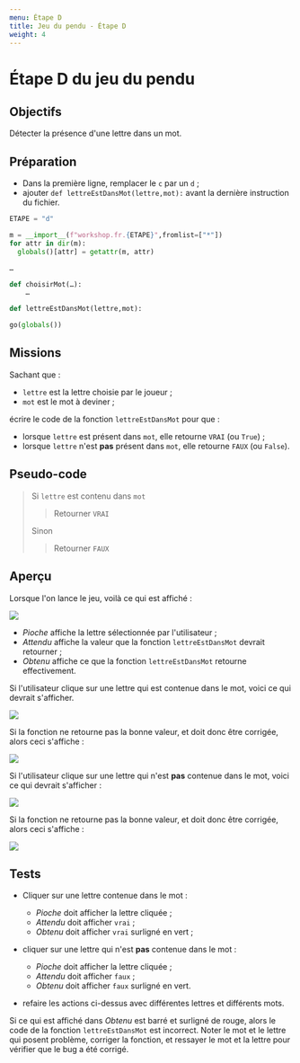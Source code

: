 ```yaml
---
menu: Étape D
title: Jeu du pendu - Étape D
weight: 4
---
```


# Étape D du jeu du pendu

## Objectifs

Détecter la présence d'une lettre dans un mot.

## Préparation

- Dans la première ligne, remplacer le `c` par un `d` ;
- ajouter `def lettreEstDansMot(lettre,mot):` avant la dernière instruction du fichier.

```python
ETAPE = "d"

m = __import__(f"workshop.fr.{ETAPE}",fromlist=["*"])
for attr in dir(m):
  globals()[attr] = getattr(m, attr)

…

def choisirMot(…):
    …

def lettreEstDansMot(lettre,mot):

go(globals())
```

## Missions

Sachant que :

- `lettre` est la lettre choisie par le joueur ;
- `mot` est le mot à deviner ;

écrire le code de la fonction `lettreEstDansMot` pour que :

- lorsque `lettre` est présent dans `mot`, elle retourne `VRAI` (ou `True`) ;
- lorsque `lettre` n'est **pas** présent dans `mot`, elle retourne `FAUX` (ou `False`).

## Pseudo-code

> Si `lettre` est contenu dans `mot`  
> > Retourner `VRAI` 
>  
> Sinon  
> > Retourner `FAUX`

## Aperçu

Lorsque l'on lance le jeu, voilà ce qui est affiché :

![](../assets/d/Start.png)

- *Pioche* affiche la lettre sélectionnée par l'utilisateur ;
- *Attendu* affiche la valeur que la fonction `lettreEstDansMot` devrait retourner ;
- *Obtenu* affiche ce que la fonction `lettreEstDansMot` retourne effectivement.

Si l'utilisateur clique sur une lettre qui est contenue dans le mot, voici ce qui devrait s'afficher.

![](../assets/d/True.correct.png)

Si la fonction ne retourne pas la bonne valeur, et doit donc être corrigée, alors ceci s'affiche :

![](../assets/d/True.bug.png)

Si l'utilisateur clique sur une lettre qui n'est **pas** contenue dans le mot, voici ce qui devrait s'afficher :

![](../assets/d/False.correct.png)

Si la fonction ne retourne pas la bonne valeur, et doit donc être corrigée, alors ceci s'affiche :

![](../assets/d/False.bug.png)

## Tests

- Cliquer sur une lettre contenue dans le mot :
  
  - *Pioche* doit afficher la lettre cliquée ;
  - *Attendu* doit afficher `vrai` ;
  - *Obtenu* doit afficher `vrai` surligné en vert ;
- cliquer sur une lettre qui n'est **pas** contenue dans le mot :
  
  - *Pioche* doit afficher la lettre cliquée ;
  - *Attendu* doit afficher `faux` ;
  - *Obtenu* doit afficher `faux` surligné en vert.
- refaire les actions ci-dessus avec différentes lettres et différents mots.
  

Si ce qui est affiché dans *Obtenu* est barré et surligné de rouge, alors le code de la fonction `lettreEstDansMot` est incorrect. Noter le mot et le lettre qui posent problème, corriger la fonction, et ressayer le mot et la lettre pour vérifier que le bug a été corrigé.